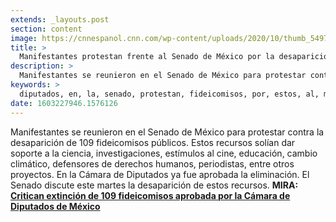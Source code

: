 ```yaml
--- 
extends: _layouts.post 
section: content 
image: https://cnnespanol.cnn.com/wp-content/uploads/2020/10/thumb_54977.jpeg?quality=100&strip=info 
title: > 
  Manifestantes protestan frente al Senado de México por la desaparición de fideicomisos 
description: > 
  Manifestantes se reunieron en el Senado de México para protestar contra la desaparición de 109 fideicomisos públicos.Estos recursos solían dar soporte a la ciencia, investigaciones, estímulos al cine, educación, cambio climático, defensores de derechos humanos, periodistas, entre otros proyectos.En la Cámara de Diputados ya fue aprobada la eliminación.El Senado discute este martes la desaparición de estos recursos.MIRA: Critican extinción de 109 fideicomisos aprobada por la Cámara de Diputados de México 
keywords: > 
  diputados, en, la, senado, protestan, fideicomisos, por, estos, al, manifestantes, méxico, frente, recursos, el, desaparición 
date: 1603227946.1576126 
--- 
```

<div><p>Manifestantes se reunieron en el Senado de M&#233;xico para protestar contra la desaparici&#243;n de 109 fideicomisos p&#250;blicos. Estos recursos sol&#237;an dar soporte a la ciencia, investigaciones, est&#237;mulos al cine, educaci&#243;n, cambio clim&#225;tico, defensores de derechos humanos, periodistas, entre otros proyectos. En la C&#225;mara de Diputados ya fue aprobada la eliminaci&#243;n. El Senado discute este martes la desaparici&#243;n de estos recursos. <strong>MIRA: <a href="https://cnnespanol.cnn.com/video/criticas-extincion-fideicomisos-morena-corrupcion-perspectivas-mexico-pkg-krupskaia-alis/">Critican extinci&#243;n de 109 fideicomisos aprobada por la C&#225;mara de Diputados de M&#233;xico</a></strong></p>
					</div>